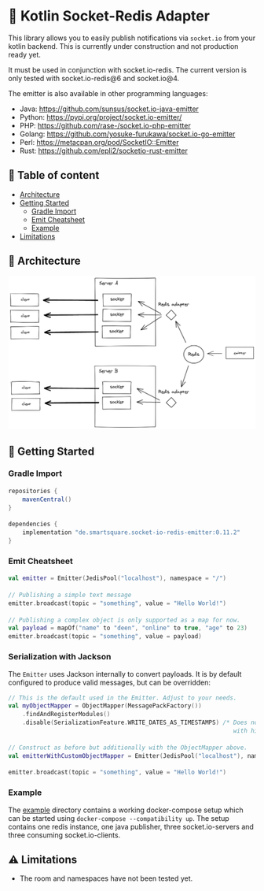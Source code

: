 # :construction: Kotlin Socket-Redis Adapter

This library allows you to easily publish notifications via `socket.io` from your kotlin backend. This is currently
under construction and not production ready yet.

It must be used in conjunction with socket.io-redis. The current version is only tested with socket.io-redis@6 and
socket.io@4.

The emitter is also available in other programming languages:

- Java: https://github.com/sunsus/socket.io-java-emitter
- Python: https://pypi.org/project/socket.io-emitter/
- PHP: https://github.com/rase-/socket.io-php-emitter
- Golang: https://github.com/yosuke-furukawa/socket.io-go-emitter
- Perl: https://metacpan.org/pod/SocketIO::Emitter
- Rust: https://github.com/epli2/socketio-rust-emitter

## :bookmark_tabs: Table of content

- [Architecture](#architecture)
- [Getting Started](#getting-started)
    * [Gradle Import](#gradle-import)
    * [Emit Cheatsheet](#emit-cheatsheet)
    * [Example](#example)
- [Limitations](#limitations)

## :green_book: Architecture

![](docs/architecture.png)

## :running: Getting Started

### Gradle Import

```groovy
repositories {
    mavenCentral()
}

dependencies {
    implementation "de.smartsquare.socket-io-redis-emitter:0.11.2"
}
```

### Emit Cheatsheet

```kotlin
val emitter = Emitter(JedisPool("localhost"), namespace = "/")

// Publishing a simple text message
emitter.broadcast(topic = "something", value = "Hello World!")

// Publishing a complex object is only supported as a map for now.
val payload = mapOf("name" to "deen", "online" to true, "age" to 23)
emitter.broadcast(topic = "something", value = payload)
```

### Serialization with Jackson

The `Emitter` uses Jackson internally to convert payloads. It is by default configured to produce valid messages, but
can be overridden:

```kotlin
// This is the default used in the Emitter. Adjust to your needs.
val myObjectMapper = ObjectMapper(MessagePackFactory())
    .findAndRegisterModules()
    .disable(SerializationFeature.WRITE_DATES_AS_TIMESTAMPS) /* Does not work without for date times 
                                                                with high precision. */

// Construct as before but additionally with the ObjectMapper above.
val emitterWithCustomObjectMapper = Emitter(JedisPool("localhost"), namespace = "/", objectMapper = myObjectMapper)

emitter.broadcast(topic = "something", value = "Hello World!")
```

### Example

The [example](example) directory contains a working docker-compose setup which can be started
using `docker-compose --compatibility up`. The setup contains one redis instance, one java publisher, three
socket.io-servers and three consuming socket.io-clients.

## :warning: Limitations

- The room and namespaces have not been tested yet.
